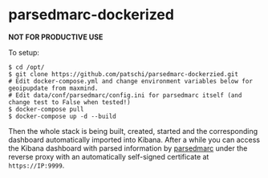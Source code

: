 # parsedmarc-dockerized
**NOT FOR PRODUCTIVE USE**

To setup:
```
$ cd /opt/
$ git clone https://github.com/patschi/parsedmarc-dockerzied.git
# Edit docker-compose.yml and change environment variables below for geoipupdate from maxmind.
# Edit data/conf/parsedmarc/config.ini for parsedmarc itself (and change test to False when tested!)
$ docker-compose pull
$ docker-compose up -d --build
```

Then the whole stack is being built, created, started and the corresponding dashboard automatically imported into Kibana. After a while you can access the Kibana dashboard with parsed information by [parsedmarc](https://github.com/domainaware/checkdmarc) under the reverse proxy with an automatically self-signed certificate at `https://IP:9999`.